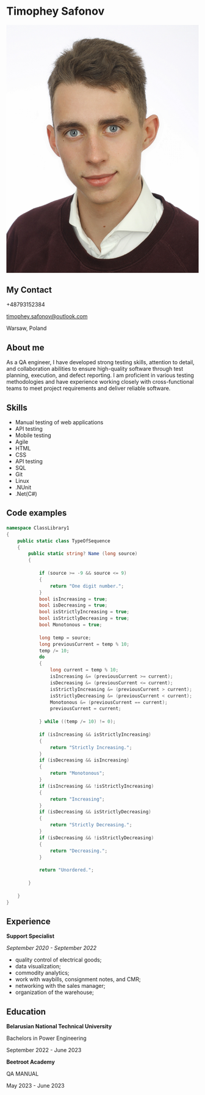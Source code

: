 # **Timophey Safonov**
![my photo](TImopheySafonov.jpg)
## My Contact
+48793152384

timophey.safonov@outlook.com

Warsaw, Poland

## About me

As a QA engineer, I have developed strong testing skills,
attention to detail, and collaboration abilities to ensure high-quality software through test planning, execution, and defect
reporting. I am proficient in various testing methodologies
and have experience working closely with cross-functional
teams to meet project requirements and deliver reliable
software.

## Skills

- Manual testing of web applications
- API testing
- Mobile testing
- Agile
- HTML
- CSS
- API testing
- SQL
- Git
- Linux
- .NUnit
- .Net(C#)

## Code examples
``` C#
namespace ClassLibrary1
{
    public static class TypeOfSequence
    {
        public static string? Name (long source)
        {

            if (source >= -9 && source <= 9)
            {
                return "One digit number.";
            }
            bool isIncreasing = true;
            bool isDecreasing = true;
            bool isStrictlyIncreasing = true;
            bool isStrictlyDecreasing = true;
            bool Monotonous = true;

            long temp = source;
            long previousCurrent = temp % 10;
            temp /= 10;
            do
            {
                long current = temp % 10;
                isIncreasing &= (previousCurrent >= current);
                isDecreasing &= (previousCurrent <= current);
                isStrictlyIncreasing &= (previousCurrent > current);
                isStrictlyDecreasing &= (previousCurrent < current);
                Monotonous &= (previousCurrent == current);
                previousCurrent = current;

            } while ((temp /= 10) != 0);
            
            if (isIncreasing && isStrictlyIncreasing)
            {
                return "Strictly Increasing.";
            }
            if (isDecreasing && isIncreasing)
            {
                return "Monotonous";
            }
            if (isIncreasing && !isStrictlyIncreasing)
            {
                return "Increasing";
            }
            if (isDecreasing && isStrictlyDecreasing)
            {
                return "Strictly Decreasing.";
            }
            if (isDecreasing && !isStrictlyDecreasing)
            {
                return "Decreasing.";
            }
            
            return "Unordered.";

        }
      
    }
}
```

## Experience 

**Support Specialist**

*September 2020 - September 2022*

 - quality control of electrical goods;
 - data visualization;
 - commodity analytics;
 - work with waybills, consignment notes, and CMR;
 - networking with the sales manager;
 - organization of the warehouse;

 ## Education

 **Belarusian National Technical University**

 Bachelors in Power Engineering

 September 2022 - June 2023

 **Beetroot Academy**

 QA MANUAL

 May 2023 - June 2023

